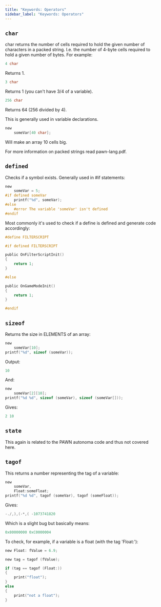 ```yaml
---
title: "Keywords: Operators"
sidebar_label: "Keywords: Operators"
---
```


## `char`

char returns the number of cells required to hold the given number of characters in a packed string. I.e. the number of 4-byte cells required to hold a given number of bytes. For example:

```c
4 char
```

Returns 1.

```c
3 char
```

Returns 1 (you can't have 3/4 of a variable).

```c
256 char
```

Returns 64 (256 divided by 4).

This is generally used in variable declarations.

```c
new
    someVar[40 char];
```

Will make an array 10 cells big.

For more information on packed strings read pawn-lang.pdf.

## `defined`

Checks if a symbol exists. Generally used in #if statements:

```c
new
    someVar = 5;
#if defined someVar
    printf("%d", someVar);
#else
    #error The variable 'someVar' isn't defined
#endif
```

Most commonly it's used to check if a define is defined and generate code accordingly:

```c
#define FILTERSCRIPT

#if defined FILTERSCRIPT

public OnFilterScriptInit()
{
    return 1;
}

#else

public OnGameModeInit()
{
    return 1;
}

#endif
```

## `sizeof`

Returns the size in ELEMENTS of an array:

```c
new
    someVar[10];
printf("%d", sizeof (someVar));
```

Output:

```c
10
```

And:

```c
new
    someVar[2][10];
printf("%d %d", sizeof (someVar), sizeof (someVar[]));
```

Gives:

```c
2 10
```

## `state`

This again is related to the PAWN autonoma code and thus not covered here.

## `tagof`

This returns a number representing the tag of a variable:

```c
new
    someVar,
    Float:someFloat;
printf("%d %d", tagof (someVar), tagof (someFloat));
```

Gives:

```c
-./,),(-*,( -1073741820
```

Which is a slight bug but basically means:

```c
0x80000000 0xC0000004
```

To check, for example, if a variable is a float (with the tag 'Float:'):

```c
new Float: fValue = 6.9;

new tag = tagof (fValue);

if (tag == tagof (Float:))
{
    print("float");
}
else
{
    print("not a float");
}
```
